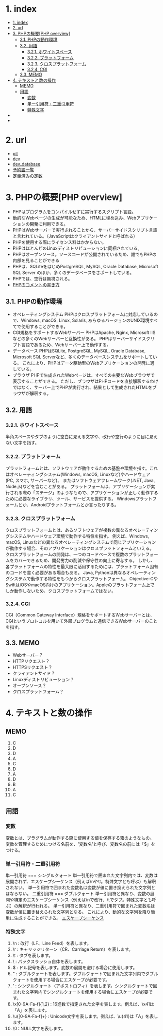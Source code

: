 # 1. index
- [1. index](#1-index)
- [2. url](#2-url)
- [3. PHPの概要\[PHP overview\]](#3-phpの概要php-overview)
  - [3.1. PHPの動作環境](#31-phpの動作環境)
  - [3.2. 用語](#32-用語)
    - [3.2.1. ホワイトスペース](#321-ホワイトスペース)
    - [3.2.2. プラットフォーム](#322-プラットフォーム)
    - [3.2.3. クロスプラットフォーム](#323-クロスプラットフォーム)
    - [3.2.4. CGI](#324-cgi)
  - [3.3. MEMO](#33-memo)
- [4. テキストと数の操作](#4-テキストと数の操作)
  - [MEMO](#memo)
  - [用語](#用語)
    - [変数](#変数)
    - [単一引用符・二重引用符](#単一引用符二重引用符)
    - [特殊文字](#特殊文字)
- [](#)
- [](#-1)

# 2. url
- [git](https://github.com/ogstogst/php_beginner)
- [dev](http://localhost:49152/)
- [dev_database](http://localhost:49153/)
- [予約語一覧](https://www.php.net/manual/ja/reserved.php)
- [定義済みの定数](https://www.php.net/manual/ja/reserved.constants.php)

# 3. PHPの概要[PHP overview]
- PHPはプログラムをコンパイルせずに実行するスクリプト言語。
- 動的なWebページの生成が可能なため、HTMLに埋め込み、Webアプリケーションの開発に利用できる。
- PHPはWebサーバーで実行されることから、サーバーサイドスクリプト言語と言われている。（JavaScriptはクライアントサイドと呼ばれる）
- PHPを使用する際にライセンス料はかからない。
- PHPはほとんどのLinuxディストリビューションに同梱されている。
- PHPはオープンソース。ソースコードが公開されているため、誰でもPHPの内部を見ることができる
- PHPは、SQLiteをはじめPostgreSQL, MySQL, Oracle Database, Microsoft SQL Server のほか、多くのデータベースをさポートしている。
- PHPでは、空行は無視される。
- [PHPのコメントの書き方](/php_overview/comment.php)

## 3.1. PHPの動作環境
- オペレーティングシステム
  PHPはクロスプラットフォームに対応しているので、Windows, macOS, Linux, Solaris, あらゆるバージョンのUNIX環境すべてで使用することができる。
- CGI規格をサポートするWebサーバー
  PHPはApache, Nginx, Microsoft IISなどの多くのWebサーバーと互換性がある。
  PHPはサーバーサイドスクリプト言語であるため、Webサーバー上で動作する。
- データベース
  PHPはSQLite, PostgreSQL, MySQL, Oracle Database, Microsoft SQL Serverなど、多くのデータベースシステムをサポートしている。
  これにより、PHPはデータ駆動型のWebアプリケーションの開発に適している。
- ブラウザ
  PHPで生成されたWebページは、すべての主要なWebブラウザで表示することができる。
  ただし、ブラウザはPHPコードを直接解釈するわけではなく、サーバー上でPHPが実行され、結果として生成されたHTMLをブラウザが解釈する。

## 3.2. 用語

### 3.2.1. ホワイトスペース
半角スペースやタブのように空白に見える文字や、改行や空行のように目に見えない文字を指す。

### 3.2.2. プラットフォーム
プラットフォームとは、ソフトウェアが動作するための基盤や環境を指す。これはオペレーティングシステム(Windows, macOS, Linuxなど)やハードウェア(PC, スマホ, サーバーなど)、
またはソフトウェアフレームワーク(.NET, Java, Node.js)などを含むことがある。
プラットフォームは、アプリケーションが実行される際の「ステージ」のようなもので、アプリケーションが正しく動作するために必要なライブラリ、ツール、サービスを提供する。
Windowsプラットフォームとか、Androidプラットフォームとか言ったりする。

### 3.2.3. クロスプラットフォーム
クロスプラットフォームとは、あるソフトウェアが複数の異なるオペレーティングシステムやハードウェア環境で動作する特性を指す。
例えば、Windows, macOS, Linuxなどの異なるオペレーティングシステムで同じアプリケーションが動作する場合、そのアプリケーションはクロスプラットフォームといえる。
クロスプラットフォームの開発は、一つのコードベースで複数のプラットフォームをカバーできるため、開発労力の削減や保守性の向上に寄与する。
しかし、各プラットフォームの特性を最大限に活用するためには、プラットフォーム固有のコードを書く必要がある場合もある。
Java, Pythonは異なるオペレーティングシステムで動作する特性をもつからクロスプラットフォーム。
Objective-CやSwiftはiOSやmacOS向けのアプリケーション。Appleのプラットフォーム上でしか動作しないため、クロスプラットフォームではない。

### 3.2.4. CGI
CGI（Common Gateway Interface）規格をサポートするWebサーバーとは、CGIというプロトコルを用いて外部プログラムと通信できるWebサーバーのことを指す。

## 3.3. MEMO
- Webサーバー？
- HTTPリクエスト？
- HTTPSリクエスト？
- クライアントサイド？
- Linuxディストリビューション？
- オープンソース？
- クロスプラットフォーム？

# 4. テキストと数の操作

## MEMO
1. C
2. D
3. D
4. A
5. C
6. D
7. A
8. D
9. B
10. A
11. C

## 用語
### 変数
変数とは、プラグラムが動作する際に使用する値を保存する箱のようなもの。
変数を管理するためにつける名前を、'変数名'と呼び、変数名の前には「$」をつける。

### 単一引用符・二重引用符
単一引用符 === シングルクォート
単一引用符で囲まれた文字列内では、変数は展開されず、エスケープシーケンス（例えば\nや\t。特殊文字とも呼ぶ）も解釈されない。
単一引用符で囲まれた変数名は変数が値に置き換えられた文字列とはならない。
二重引用符 === ダブルクォート
単一引用符と異なり、変数の展開や特定のエスケープシーケンス（例えば\nで改行、\tでタブ。特殊文字とも呼ぶ）の解釈が行われる。
単一引用符と異なり、二重引用符で囲まれた変数名は変数が値に置き替えられた文字列となる。
これにより、動的な文字列を降り簡単に生成することができる。
[エスケープシーケンス](/php_text-and-number/quote.php)

### 特殊文字
1. \n : 改行（LF、Line Feed）を表します。
2. \r : キャリッジリターン（CR、Carriage Return）を表します。
3. \t : タブを表します。
4. \\ : バックスラッシュ自体を表します。
5. \$ : ドル記号を表します。変数の展開を避ける場合に使用します。
6. \" : ダブルクォートを表します。ダブルクォートで囲まれた文字列内でダブルクォートを使用する場合にエスケープが必要です。
7. \' : シングルクォート（アポストロフィ）を表します。シングルクォートで囲まれた文字列内でシングルクォートを使用する場合にエスケープが必要です。
8. \x[0-9A-Fa-f]{1,2} : 16進数で指定された文字を表します。例えば、\x41は「A」を表します。
9. \u{[0-9A-Fa-f]+} : Unicode文字を表します。例えば、\u{41}は「A」を表します。
10. \0 : NULL文字を表します。

#

#